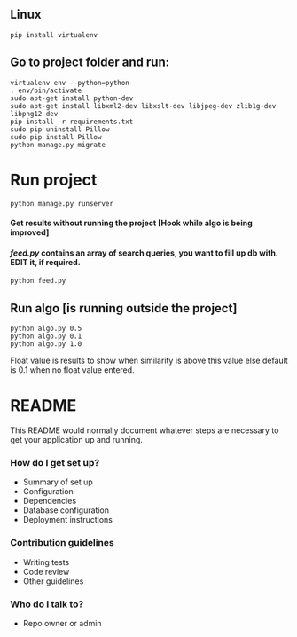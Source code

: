 ## Linux

`pip install virtualenv`

## Go to project folder and run:  
~~~
virtualenv env --python=python  
. env/bin/activate  
sudo apt-get install python-dev
sudo apt-get install libxml2-dev libxslt-dev libjpeg-dev zlib1g-dev libpng12-dev
pip install -r requirements.txt  
sudo pip uninstall Pillow
sudo pip install Pillow
python manage.py migrate  
~~~
# Run project
~~~
python manage.py runserver
~~~
#### Get results without running the project [Hook while algo is being improved] ####
#### *feed.py* contains an array of search queries, you want to fill up db with. EDIT it, if required. ####
`python feed.py`

## Run algo [is running outside the project]  
`python algo.py 0.5`  
`python algo.py 0.1`  
`python algo.py 1.0`  

Float value is results to show when similarity is above this value else default is 0.1 when no float value entered.


# README #

This README would normally document whatever steps are necessary to get your application up and running.

### How do I get set up? ###

* Summary of set up
* Configuration
* Dependencies
* Database configuration
* Deployment instructions

### Contribution guidelines ###

* Writing tests
* Code review
* Other guidelines

### Who do I talk to? ###

* Repo owner or admin
